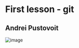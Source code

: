 # First lesson - git
## Andrei Pustovoit
![image](https://files.oaiusercontent.com/file-iuV8dnPgmTXFfwaTONLSaudw?se=2024-09-15T20%3A12%3A02Z&sp=r&sv=2024-08-04&sr=b&rscc=max-age%3D604800%2C%20immutable%2C%20private&rscd=attachment%3B%20filename%3De946b24d-6997-4615-af1a-244ad18f818a.webp&sig=XTgabtyNXNrwkOHBqqvtsLpRABhxGX/bxZq9v1hv3aQ%3D)
